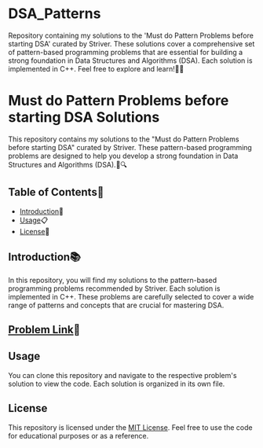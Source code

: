 # DSA_Patterns
Repository containing my solutions to the 'Must do Pattern Problems before starting DSA' curated by Striver. These solutions cover a comprehensive set of pattern-based programming problems that are essential for building a strong foundation in Data Structures and Algorithms (DSA). Each solution is implemented in C++. Feel free to explore and learn!🚀🔥
# Must do Pattern Problems before starting DSA Solutions

This repository contains my solutions to the "Must do Pattern Problems before starting DSA" curated by Striver. These pattern-based programming problems are designed to help you develop a strong foundation in Data Structures and Algorithms (DSA).📝🔍

## Table of Contents📑

- [Introduction](#introduction)📌
- [Usage](#usage)📋
- [License](#license)📜

## Introduction📚

In this repository, you will find my solutions to the pattern-based programming problems recommended by Striver. Each solution is implemented in C++. These problems are carefully selected to cover a wide range of patterns and concepts that are crucial for mastering DSA.

## [Problem Link](https://takeuforward.org/strivers-a2z-dsa-course/must-do-pattern-problems-before-starting-dsa/)🔗

## Usage

You can clone this repository and navigate to the respective problem's solution to view the code. Each solution is organized in its own file.

## License

This repository is licensed under the [MIT License](LICENSE). Feel free to use the code for educational purposes or as a reference.

